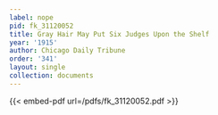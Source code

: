 ```yaml
---
label: nope
pid: fk_31120052
title: Gray Hair May Put Six Judges Upon the Shelf
year: '1915'
author: Chicago Daily Tribune
order: '341'
layout: single
collection: documents
---
```



{{< embed-pdf url=/pdfs/fk_31120052.pdf >}}